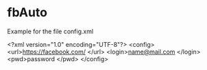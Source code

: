 # fbAuto

Example for the file
config.xml

\<?xml version="1.0" encoding="UTF-8"?>
\<config>
	\<url>https://facebook.com/ \</url>
	\<login>name@mail.com \</login>
	\<pwd>password \</pwd> \</config>

